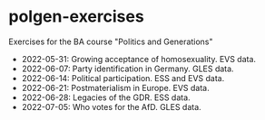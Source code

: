 # polgen-exercises
Exercises for the BA course "Politics and Generations"

- 2022-05-31: Growing acceptance of homosexuality. EVS data.
- 2022-06-07: Party identification in Germany. GLES data.
- 2022-06-14: Political participation. ESS and EVS data.
- 2022-06-21: Postmaterialism in Europe. EVS data.
- 2022-06-28: Legacies of the GDR. ESS data.
- 2022-07-05: Who votes for the AfD. GLES data.
